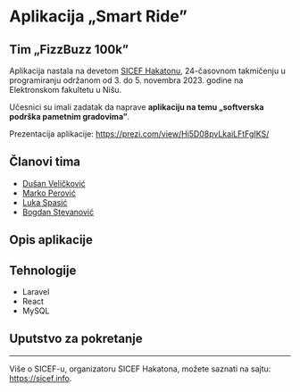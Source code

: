 # Aplikacija „Smart Ride”

## Tim „FizzBuzz 100k”

Aplikacija nastala na devetom [SICEF Hakatonu](https://hakaton.sicef.info/), 24-časovnom takmičenju u programiranju održanom od 3. do 5. novembra 2023. godine na Elektronskom fakultetu u Nišu.

Učesnici su imali zadatak da naprave **aplikaciju na temu „softverska podrška pametnim gradovima”**.

Prezentacija aplikacije: https://prezi.com/view/Hi5D08pvLkaiLFtFgIKS/

## Članovi tima

- [Dušan Veličković](https://github.com/dusanvelickovic)
- [Marko Perović](https://github.com/peroviicmarko)
- [Luka Spasić](https://github.com/LukaSpasic)
- [Bogdan Stevanović](https://github.com/b0g1dan23)

## Opis aplikacije

<!--
Na primer odgovoriti na neka od sledeća pitanja:
Šta radi aplikacija? Koji je njen cil? Šta pruža korisniku? Kako rešava zadat problem? Koje su njene mogućnosti?
-->

## Tehnologije

- Laravel
- React
- MySQL

## Uputstvo za pokretanje

<!--
Kratke instrukcije za pokretanje aplikacije, kao i šta je potrebno instalirati i podesiti radi njenog pokretanja.
-->

----------
Više o SICEF-u, organizatoru SICEF Hakatona, možete saznati na sajtu: https://sicef.info. 
